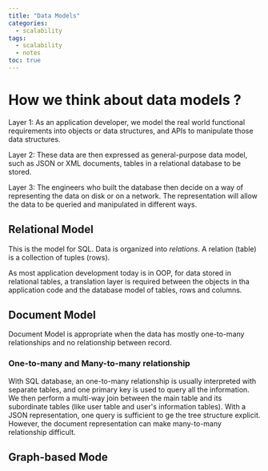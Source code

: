 ```yaml
---
title: "Data Models"
categories:
  - scalability
tags:
  - scalability
  - notes
toc: true
---
```


# How we think about data models ?

Layer 1: As an application developer, we model the real world functional requirements into objects or data structures, and APIs to manipulate those data structures.

Layer 2: These data are then expressed as general-purpose data model, such as JSON or XML documents, tables in a relational database to be stored.

Layer 3: The engineers who built the database then decide on a way of representing the data on disk or on a network. The representation will allow the data to be queried and manipulated in different ways.

## Relational Model

This is the model for SQL. Data is organized into *relations*. A relation (table) is a collection of tuples (rows).

As most application development today is in OOP, for data stored in relational tables, a translation layer is required between the objects in tha application code and the database model of tables, rows and columns.


## Document Model

Document Model is appropriate when the data has mostly one-to-many relationships and no relationship between record.

### One-to-many and Many-to-many relationship

With SQL database, an one-to-many relationship is usually interpreted with separate tables, and one primary key is used to query all the information. We then perform a multi-way join between the main table and its subordinate tables (like user table and user's information tables). With a JSON representation, one query is sufficient to ge the tree structure explicit. However, the document representation can make many-to-many relationship difficult.

## Graph-based Mode
